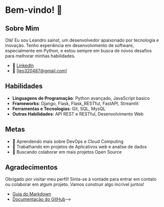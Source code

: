 
<!-- Título do seu perfil -->
# Bem-vindo! 👋

<!-- Seção sobre você -->
## Sobre Mim

<!-- Adicione uma breve descrição sobre quem você é, seu background e interesses -->
Olá! Eu sou Leandro sainst, um desenvolvedor apaixonado por tecnologia e inovação. Tenho experiência em desenvolvimento de software, especialmente em Python, e estou sempre em busca de novos desafios para melhorar minhas habilidades.

<!-- Links para redes sociais e contatos -->
- 💼 [LinkedIn](https://www.linkedin.com/in/leandro-soares-46610b25b?utm_source=share&utm_campaign=share_via&utm_content=profile&utm_medium=android_app)
- 📧 [leo320487@gmail.com]


<!-- Seção de habilidades -->
## Habilidades

<!-- Liste suas principais habilidades e tecnologias que você domina -->
- **Linguagens de Programação**: Python avançado, JavaScript basico
- **Frameworks**: Django, Flask, Flask_RESTful, FastAPI, Streamlit
- **Ferramentas e Tecnologias**: Git, SQL, MysQL
- **Outras Habilidades**: API REST e RESTful, Desenvolvimento Web

<!-- Seção de projetos
## Projetos -->

<!-- Destaque alguns projetos importantes que você trabalhou, incluindo links para os repositórios 
### [Projeto 1](https://github.com/seu-usuario/projeto1)
- Descrição breve do projeto
- Tecnologias usadas: Python, Flask, PostgreSQL

### [Projeto 2](https://github.com/seu-usuario/projeto2)
- Descrição breve do projeto
- Tecnologias usadas: JavaScript, React, Node.js

### [Projeto 3](https://github.com/seu-usuario/projeto3)
- Descrição breve do projeto
- Tecnologias usadas: Python, TensorFlow, OpenCV -->

<!-- Seção de contribuições 
## Contribuições -->

<!-- Mostre como você tem contribuído para a comunidade de código aberto
- Contribuidor ativo para o [Projeto Open Source](https://github.com/projeto-open-source)
- Autor de diversos tutoriais e artigos técnicos no [Medium](https://medium.com/@seu-usuario) -->

<!-- Seção de estatísticas do GitHub 
## Estatísticas do GitHub-->

<!-- Widgets para mostrar suas estatísticas do GitHub 
![Estatísticas do GitHub de Seu Nome](https://github-readme-stats.vercel.app/api?username=seu-usuario&show_icons=true&theme=radical)
![Linguagens mais usadas](https://github-readme-stats.vercel.app/api/top-langs/?username=seu-usuario&layout=compact&theme=radical)-->

<!-- Seção de metas -->
## Metas

<!-- Liste algumas de suas metas e objetivos futuros como desenvolvedor -->
- 🌱 Aprendendo mais sobre DevOps e Cloud Computing
- 🔭 Trabalhando em projetos de Aplicativos web e analise de dados
- 🤝 Buscando colaborar em mais projetos Open Source

<!-- Seção de agradecimentos -->
## Agradecimentos

<!-- Agradeça a todos que contribuíram para seu crescimento e desenvolvimento -->
Obrigado por visitar meu perfil! Sinta-se à vontade para entrar em contato ou colaborar em algum projeto. Vamos construir algo incrível juntos!

<!-- Links úteis 
## Links Úteis

<!-- Adicione links para tutoriais, artigos, ou qualquer outro recurso que você ache relevante -->
- [Guia do Markdown](https://www.markdownguide.org/)
- [Documentação do GitHub](https://docs.github.com/)-->

<!-- Fim do README.md -->
